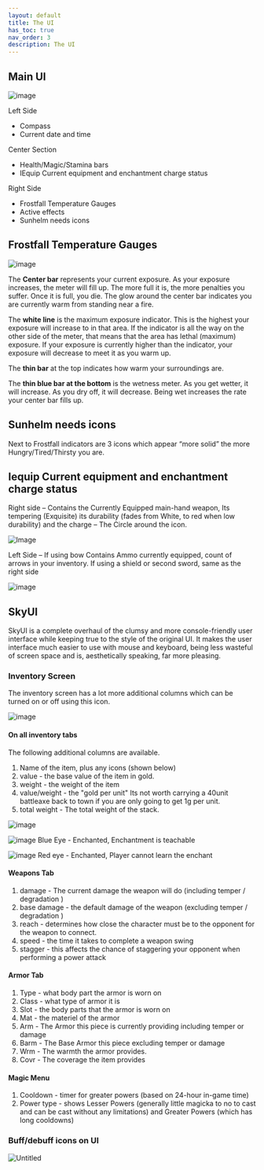 ```yaml
---
layout: default
title: The UI
has_toc: true
nav_order: 3
description: The UI
---
```


## Main UI

![image](https://user-images.githubusercontent.com/26418143/156928459-97ebb094-a55f-4528-8b04-e13b09afa650.png)


Left Side

* Compass
* Current date and time

Center Section

* Health/Magic/Stamina bars
* IEquip Current equipment and enchantment charge status

Right Side

* Frostfall Temperature Gauges
* Active effects
* Sunhelm needs icons


## Frostfall Temperature Gauges

![image](https://user-images.githubusercontent.com/26418143/156928451-23af3960-f610-4a7d-b93f-d0ad6f63dd3f.png)


The **Center bar** represents your current exposure. As your exposure increases, the meter will fill up. The more full it is, the more penalties you suffer. Once it is full, you die. The glow around the center bar indicates you are currently warm from standing near a fire.

The **white line** is the maximum exposure indicator. This is the highest your exposure will increase to in that area. If the indicator is all the way on the other side of the meter, that means that the area has lethal (maximum) exposure. If your exposure is currently higher than the indicator, your exposure will decrease to meet it as you warm up.

The **thin bar** at the top indicates how warm your surroundings are.

The **thin blue bar at the bottom** is the wetness meter. As you get wetter, it will increase. As you dry off, it will decrease. Being wet increases the rate your center bar fills up.


## Sunhelm needs icons

Next to Frostfall indicators are 3 icons which appear “more solid” the more Hungry/Tired/Thirsty you are.




## Iequip Current equipment and enchantment charge status 

Right side – Contains the Currently Equipped main-hand weapon, Its tempering (Exquisite) its durability (fades from White, to red when low durability) and the charge – The Circle around the icon.

![Image](https://user-images.githubusercontent.com/26418143/156928380-4b6c1d22-d476-4fb3-9655-7e993734066c.png)


Left Side – If using bow Contains Ammo currently equipped, count of arrows in your inventory. If using a shield or second sword, same as the right side

![image](https://user-images.githubusercontent.com/26418143/156928405-724d426a-9540-4a2d-b72a-9e62ff2ff203.png)


## SkyUI 

SkyUI is a complete overhaul of the clumsy and more console-friendly user interface while keeping true to the style of the original UI. It makes the user interface much easier to use with mouse and keyboard, being less wasteful of screen space and is, aesthetically speaking, far more pleasing. 

### Inventory Screen

The inventory screen has a lot more additional columns which can be turned on or off using this icon.

![image](https://github.com/Wildlander-mod/wildlander-mod.github.io/assets/26418143/2c47ba71-c14e-4aac-94e7-f9f5fe0e894f)

#### On all inventory tabs

The following additional columns are available.

1. Name of the item, plus any icons (shown below)
1. value - the base value of the item in gold.
1. weight - the weight of the item
1. value/weight - the "gold per unit" Its not worth carrying a 40unit battleaxe back to town if you are only going to get 1g per unit.
1. total weight - The total weight of the stack.

![image](https://user-images.githubusercontent.com/26418143/156928413-eca34ea5-a288-4b9e-90e0-3f1d738f5b38.png)

![image](https://user-images.githubusercontent.com/26418143/157344141-ebdcc425-5601-48a6-bbb2-f47d5381c2f9.png) Blue Eye - Enchanted, Enchantment is teachable

![image](https://user-images.githubusercontent.com/26418143/157344074-8c42d2a3-8214-403b-9bed-cdf82c0d581e.png) Red eye - Enchanted, Player cannot learn the enchant

#### Weapons Tab

1. damage - The current damage the weapon will do (including temper / degradation )
1. base damage - the default damage of the weapon  (excluding temper / degradation )
1. reach - determines how close the character must be to the opponent for the weapon to connect.
1. speed - the time it takes to complete a weapon swing
1. stagger - this affects the chance of staggering your opponent when performing a power attack

#### Armor Tab

1. Type - what body part the armor is worn on
1. Class - what type of armor it is
1. Slot - the body parts that the armor is worn on
1. Mat - the materiel of the armor
1. Arm - The Armor this piece is currently providing including temper or damage
1. Barm - The Base Armor this piece excluding temper or damage
1. Wrm - The warmth the armor provides.
1. Covr - The coverage the item provides

#### Magic Menu

1. Cooldown - timer for greater powers (based on 24-hour in-game time)
1. Power type - shows Lesser Powers (generally little magicka to no to cast and can be cast without any limitations) and Greater Powers (which has long cooldowns)

### Buff/debuff icons on UI

![Untitled](https://github.com/user-attachments/assets/7b464eaa-4a2c-4421-9258-1045912720ed)


